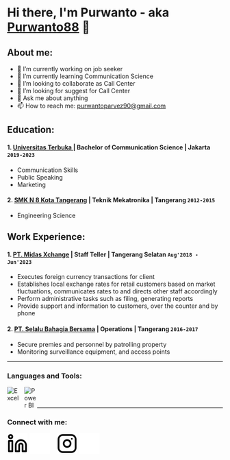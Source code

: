 # Hi there, I'm Purwanto - aka [Purwanto88](www.linkedin.com/in/purwanto88) 👋
## About me:
- 🔭 I’m currently working on job seeker
- 🌱 I’m currently learning Communication Science
- 👯 I’m looking to collaborate as Call Center
- 🤔 I’m looking for suggest for Call Center
- 💬 Ask me about anything
- 📫 How to reach me: purwantoparvez90@gmail.com

## Education:

#### 1. [Universitas Terbuka ](https://www.ut.ac.id/) | Bachelor of Communication Science | Jakarta `2019-2023`
   - Communication Skills
   - Public Speaking
   - Marketing
 #### 2. [SMK N 8 Kota Tangerang](https://smkn8tng.sch.id/) | Teknik Mekatronika | Tangerang `2012-2015`
   - Engineering Science

## Work Experience:
#### 1. [PT. Midas Xchange](https://aeonmall-bsdcity.com/shopping_detail.php?id=8372) | Staff Teller | Tangerang Selatan `Aug'2018 - Jun'2023`
   - Executes foreign currency transactions for client
   - Establishes local exchange rates for retail customers based on market fluctuations, communicates rates to and directs other staff accordingly
   - Perform administrative tasks such as filing, generating reports
   - Provide support and information to customers, over the counter and by phone
#### 2. [PT. Selalu Bahagia Bersama](https://www.oppo.com/id/) | Operations | Tangerang `2016-2017`
   - Secure premies and personnel by patrolling property
   - Monitoring surveillance equipment, and access points
---

### Languages and Tools:

[<img align="left" alt="Excel" width="30px" src="https://is2-ssl.mzstatic.com/image/thumb/Purple126/v4/a8/fd/5a/a8fd5a84-c6f1-355f-3b9f-6e86598efaa3/XCEL.png/1200x630bb.png" style="padding-right:10px;" />][webdev]
[<img align="left" alt="Power BI" width="30px" src="https://powerbi.microsoft.com/pictures/application-logos/svg/powerbi.svg" style="padding-right:0px;" />][webdev]

<br />
<br />

---
### Connect with me:

[![website](./img/linkedin-light.svg)](https://www.linkedin.com/in/purwanto88#gh-light-mode-only)
[![website](./img/linkedin-dark.svg)](https://www.linkedin.com/in/purwanto88#gh-dark-mode-only)
&nbsp;&nbsp;
[![website](./img/instagram-light.svg)](https://instagram.com/climbinsideyourmind#gh-light-mode-only)
[![website](./img/instagram-dark.svg)](https://instagram.com/climbinsideyourmind#gh-dark-mode-only)



[webdev]: https://github.com/purwanto88/purwanto88


